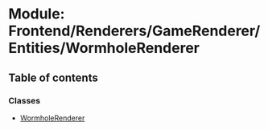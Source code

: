 # Module: Frontend/Renderers/GameRenderer/Entities/WormholeRenderer

## Table of contents

### Classes

- [WormholeRenderer](../classes/frontend_renderers_gamerenderer_entities_wormholerenderer.wormholerenderer.md)
